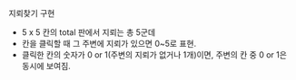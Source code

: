 지뢰찾기 구현

- 5 x 5 칸의 total 판에서 지뢰는 총 5군데
- 칸을 클릭할 때 그 주변에 지뢰가 있으면 0~5로 표현.
- 클릭한 칸의 숫자가 0 or 1(주변의 지뢰가 없거나 1개)이면, 주변의 칸 중 0 or 1은 동시에 보여짐.
